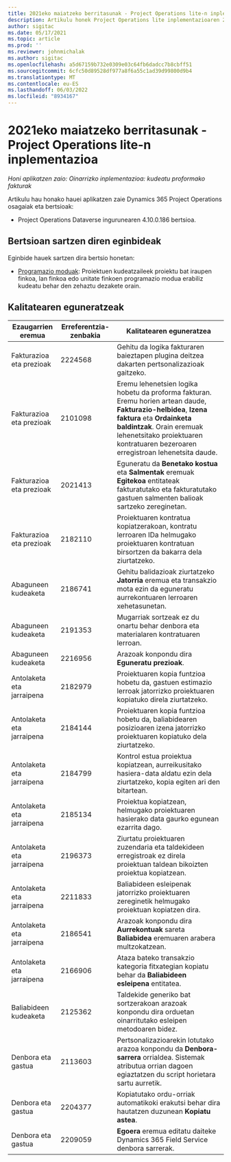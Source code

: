 ```yaml
---
title: 2021eko maiatzeko berritasunak - Project Operations lite-n inplementazioa
description: Artikulu honek Project Operations lite inplementazioaren 2021eko maiatzeko bertsioan eskuragarri dauden kalitate eguneratzeei buruzko informazioa eskaintzen du.
author: sigitac
ms.date: 05/17/2021
ms.topic: article
ms.prod: ''
ms.reviewer: johnmichalak
ms.author: sigitac
ms.openlocfilehash: a5d67159b732e0309e03c64fb6dadcc7b8cbff51
ms.sourcegitcommit: 6cfc50d89528df977a8f6a55c1ad39d99800d9b4
ms.translationtype: MT
ms.contentlocale: eu-ES
ms.lasthandoff: 06/03/2022
ms.locfileid: "8934167"
---
```

# <a name="whats-new-may-2021---project-operations-lite-deployment"></a>2021eko maiatzeko berritasunak - Project Operations lite-n inplementazioa

_Honi aplikatzen zaio: Oinarrizko inplementazioa: kudeatu proformako fakturak_

Artikulu hau honako hauei aplikatzen zaie Dynamics 365 Project Operations osagaiak eta bertsioak:

   - Project Operations Dataverse ingurunearen 4.10.0.186 bertsioa.

## <a name="features-included-in-this-release"></a>Bertsioan sartzen diren eginbideak

Eginbide hauek sartzen dira bertsio honetan:

- [Programazio moduak](../../project-management/scheduling-modes.md): Proiektuen kudeatzaileek proiektu bat iraupen finkoa, lan finkoa edo unitate finkoen programazio modua erabiliz kudeatu behar den zehaztu dezakete orain.

## <a name="quality-updates"></a>Kalitatearen eguneratzeak

| **Ezaugarrien eremua** | **Erreferentzia-zenbakia** | **Kalitatearen eguneratzea** |
| --- | --- | --- |
| Fakturazioa eta prezioak | 2224568 | Gehitu da logika fakturaren baieztapen plugina deitzea dakarten pertsonalizazioak gaitzeko. |
| Fakturazioa eta prezioak | 2101098 | Eremu lehenetsien logika hobetu da proforma fakturan. Eremu horien artean daude, **Fakturazio-helbidea**, **Izena faktura** eta **Ordainketa baldintzak**. Orain eremuak lehenetsitako proiektuaren kontratuaren bezeroaren erregistroan lehenetsita daude. |
| Fakturazioa eta prezioak | 2021413 | Eguneratu da **Benetako kostua** eta **Salmentak** eremuak **Egitekoa** entitateak fakturatutako eta fakturatutako gastuen salmenten balioak sartzeko zereginetan. |
| Fakturazioa eta prezioak | 2182110 | Proiektuaren kontratua kopiatzerakoan, kontratu lerroaren IDa helmugako proiektuaren kontratuan birsortzen da bakarra dela ziurtatzeko. |
| Abaguneen kudeaketa | 2186741 | Gehitu balidazioak ziurtatzeko **Jatorria** eremua eta transakzio mota ezin da eguneratu aurrekontuaren lerroaren xehetasunetan. |
| Abaguneen kudeaketa | 2191353 | Mugarriak sortzeak ez du onartu behar denbora eta materialaren kontratuaren lerroan. |
| Abaguneen kudeaketa | 2216956 | Arazoak konpondu dira **Eguneratu prezioak**. |
| Antolaketa eta jarraipena | 2182979 | Proiektuaren kopia funtzioa hobetu da, gastuen estimazio lerroak jatorrizko proiektuaren kopiatuko direla ziurtatzeko. |
| Antolaketa eta jarraipena | 2184144 | Proiektuaren kopia funtzioa hobetu da, baliabidearen posizioaren izena jatorrizko proiektuaren kopiatuko dela ziurtatzeko. |
| Antolaketa eta jarraipena | 2184799 | Kontrol estua proiektua kopiatzean, aurreikusitako hasiera-data aldatu ezin dela ziurtatzeko, kopia egiten ari den bitartean. |
| Antolaketa eta jarraipena | 2185134 | Proiektua kopiatzean, helmugako proiektuaren hasierako data gaurko egunean ezarrita dago. |
| Antolaketa eta jarraipena | 2196373 | Ziurtatu proiektuaren zuzendaria eta taldekideen erregistroak ez direla proiektuan taldean bikoizten proiektua kopiatzean. |
| Antolaketa eta jarraipena | 2211833 | Baliabideen esleipenak jatorrizko proiektuaren zereginetik helmugako proiektuan kopiatzen dira. |
| Antolaketa eta jarraipena | 2186541 | Arazoak konpondu dira **Aurrekontuak** sareta **Baliabidea** eremuaren arabera multzokatzean. |
| Antolaketa eta jarraipena | 2166906 | Ataza bateko transakzio kategoria fitxategian kopiatu behar da **Baliabideen esleipena** entitatea. |
| Baliabideen kudeaketa | 2125362 | Taldekide generiko bat sortzerakoan arazoak konpondu dira orduetan oinarritutako esleipen metodoaren bidez. |
| Denbora eta gastua | 2113603 | Pertsonalizazioarekin lotutako arazoa konpondu da **Denbora-sarrera** orrialdea. Sistemak atributua orrian dagoen egiaztatzen du script horietara sartu aurretik. |
| Denbora eta gastua | 2204377 | Kopiatutako ordu-orriak automatikoki erakutsi behar dira hautatzen duzunean **Kopiatu astea**. |
| Denbora eta gastua | 2209059 | **Egoera** eremua editatu daiteke Dynamics 365 Field Service denbora sarrerak. |
